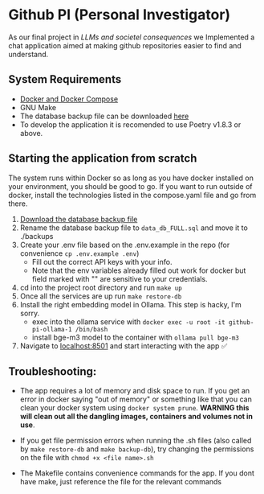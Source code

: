 # Github PI (Personal Investigator)
As our final project in _LLMs and societel consequences_ we Implemented a chat application aimed at making github repositories easier to find and understand.

## System Requirements
* [Docker and Docker Compose](https://www.docker.com/)
* GNU Make
* The database backup file can be downloaded [here](https://drive.google.com/file/d/1PQ9hRLftau4lqZJVjVWHx9Sto03Ccmr5/view)
* To develop the application it is recomended to use Poetry v1.8.3 or above.

## Starting the application from scratch
The system runs within Docker so as long as you have docker installed on your environment, you should be good to go. If you want to run outside of docker, install the technologies listed in the compose.yaml file and go from there.

1. [Download the database backup file](https://drive.google.com/file/d/1PQ9hRLftau4lqZJVjVWHx9Sto03Ccmr5/view)
2. Rename the database backup file to `data_db_FULL.sql` and move it to ./backups
3. Create your .env file based on the .env.example in the repo (for convenience `cp .env.example .env`)
    - Fill out the correct API keys with your info.
    - Note that the env variables already filled out work for docker but field marked with "<VALUE>" are sensitive to your credentials.
4. cd into the project root directory and run `make up`
5. Once all the services are up run `make restore-db`
6. Install the right embedding model in Ollama. This step is hacky, I'm sorry. 
    - exec into the ollama service with `docker exec -u root -it github-pi-ollama-1 /bin/bash`
    - install bge-m3 model to the container with `ollama pull bge-m3`
7. Navigate to [localhost:8501](http://localhost:8501/) and start interacting with the app ✅


## Troubleshooting:
* The app requires a lot of memory and disk space to run. If you get an error in docker saying "out of memory" or something like that you can clean your docker system using `docker system prune`. __WARNING this will clean out all the dangling images, containers and volumes not in use__.

* If you get file permission errors when running the .sh files (also called by `make restore-db` and `make backup-db`), try changing the permissions on the file with `chmod +x <file name>.sh`

* The Makefile contains convenience commands for the app. If you dont have make, just reference the file for the relevant commands
